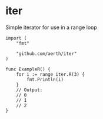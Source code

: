 # iter

Simple iterator for use in a range loop

```
import (
	"fmt"

	"github.com/aerth/iter"
)

func ExampleR() {
	for i := range iter.R(3) {
		fmt.Println(i)
	}
	// Output:
	// 0
	// 1
	// 2
}
```

